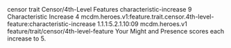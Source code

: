 <ability>
  <metadata>
    <class>censor</class>
    <feature_type>trait</feature_type>
    <file_dpath>Censor/4th-Level Features</file_dpath>
    <item_id>characteristic-increase</item_id>
    <item_index>9</item_index>
    <item_name>Characteristic Increase</item_name>
    <level>4</level>
    <scc>mcdm.heroes.v1:feature.trait.censor.4th-level-feature:characteristic-increase</scc>
    <scdc>1.1.1:5.2.1.10:09</scdc>
    <source>mcdm.heroes.v1</source>
    <type>feature/trait/censor/4th-level-feature</type>
  </metadata>
  <effects>
    <effect type="mundane">Your Might and Presence scores each increase to 5.</effect>
  </effects>
</ability>
